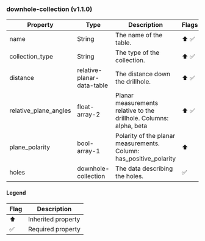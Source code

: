 ### downhole-collection (v1.1.0)

| Property | Type | Description | Flags |
|---|---|---|---|
| name | String | The name of the table. | ⬆️ ✅ |
| collection_type | String | The type of the collection. | ⬆️ ✅ |
| distance | relative-planar-data-table | The distance down the drillhole. | ⬆️ ✅ |
| relative_plane_angles | float-array-2 | Planar measurements relative to the drillhole. Columns: alpha, beta | ⬆️ ✅ |
| plane_polarity | bool-array-1 | Polarity of the planar measurements. Column: has_positive_polarity | ⬆️ |
| holes | downhole-collection | The data describing the holes. | ✅ |


#### Legend

| Flag | Description |
| --- | --- |
| ⬆️ | Inherited property |
| ✅ | Required property |

